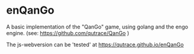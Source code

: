 # enQanGo

A basic implementation of the "QanGo" game, using golang and the engo engine.
(see: https://github.com/qutrace/QanGo )

The js-webversion can be 'tested' at https://qutrace.github.io/enQanGo
